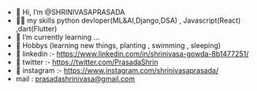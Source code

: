 - 👋 Hi, I’m @SHRINIVASAPRASADA
- 👨‍🎓 my skills python devloper(ML&AI,Django,DSA) , Javascript(React) ,dart(Flutter) 
- 🌱 I’m currently learning ...
- 🚶 Hobbys (learning new things, planting , swimming , sleeping)
- 🔗 linkedin :- https://www.linkedin.com/in/shrinivasa-gowda-8b1477251/
- 🔗 twitter :- https://twitter.com/PrasadaShrin
- 🔗 instagram :- https://www.instagram.com/shrinivasaprasada/
-    mail : prasadashrinivasa@gmail.com

<!---
SHRINIVASAPRASADA1/SHRINIVASAPRASADA1 is a ✨ special ✨ repository because its `README.md` (this file) appears on your GitHub profile.
You can click the Preview link to take a look at your changes.
--->
